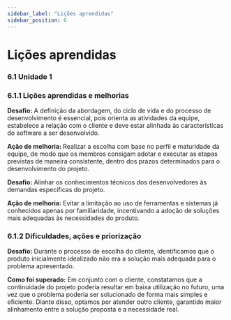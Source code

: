 ```yaml
---
sidebar_label: "Lições aprendidas"
sidebar_position: 6
---
```

# Lições aprendidas

### 6.1 Unidade 1

### 6.1.1 Lições aprendidas e melhorias

**Desafio:** A definição da abordagem, do ciclo de vida e do processo de desenvolvimento é essencial, pois orienta as atividades da equipe, estabelece a relação com o cliente e deve estar alinhada às características do software a ser desenvolvido.

**Ação de melhoria:** Realizar a escolha com base no perfil e maturidade da equipe, de modo que os membros consigam adotar e executar as etapas previstas de maneira consistente, dentro dos prazos determinados para o desenvolvimento do projeto.

**Desafio:** Alinhar os conhecimentos técnicos dos desenvolvedores às demandas específicas do projeto.

**Ação de melhoria:** Evitar a limitação ao uso de ferramentas e sistemas já conhecidos apenas por familiaridade, incentivando a adoção de soluções mais adequadas às necessidades do produto.


### 6.1.2 Dificuldades, ações e priorização

**Desafio:** Durante o processo de escolha do cliente, identificamos que o produto inicialmente idealizado não era a solução mais adequada para o problema apresentado.

**Como foi superado:** Em conjunto com o cliente, constatamos que a continuidade do projeto poderia resultar em baixa utilização no futuro, uma vez que o problema poderia ser solucionado de forma mais simples e eficiente. Diante disso, optamos por atender outro cliente, garantido maior alinhamento entre a solução proposta e a necessidade real.
